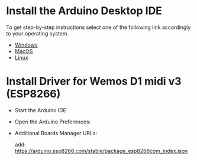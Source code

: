 # Install the Arduino Desktop IDE

To get step-by-step instructions select one of the following link accordingly to your operating system.

- [Windows](https://docs.arduino.cc/software/ide-v1/tutorials/Windows)
- [MacOS](https://docs.arduino.cc/software/ide-v1/tutorials/macOS)
- [Linux](https://docs.arduino.cc/software/ide-v1/tutorials/Linux)

# Install Driver for Wemos D1 midi v3 (ESP8266)

- Start the Arduino IDE
- Open the Arduino Preferences:
- Additional Boards Manager URLs: 

  add: https://arduino.esp8266.com/stable/package_esp8266com_index.json
